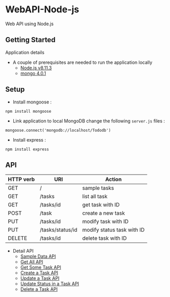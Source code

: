 # WebAPI-Node-js
Web API using Node.js

## Getting Started
Application details
* A couple of prerequisites are needed to run the application locally
  * [Node.js v8.11.3](https://nodejs.org/en/)
  * [mongo 4.0.1](https://docs.mongodb.org/manual/installation/)

## Setup

* Install mongoose :

```
npm install mongoose
```
  * Link application to local MongoDB
  change the following ```server.js``` files :
  ```
  mongoose.connect('mongodb://localhost/Tododb')
  ```

* Install express :

```
npm install express
```


## API
HTTP verb | URI | Action
------------- | ------------- |-------------
GET | / | sample tasks
GET | /tasks | list all task
GET | /tasks/id | get task with ID
POST | /task | create a new task
PUT | /tasks/id | modify task with ID
PUT | /tasks/status/id | modify status task with ID
DELETE | /tasks/id | delete task with ID

* Detail API
  * [Sample Data API](https://github.com/chmizz/WebAPI-Node-js/tree/Dev/API%20Detail)
  * [Get All API](https://github.com/chmizz/WebAPI-Node-js/tree/Dev/API%20Detail)
  * [Get Some Task API](https://github.com/chmizz/WebAPI-Node-js/tree/Dev/API%20Detail)
  * [Create a Task API](https://github.com/chmizz/WebAPI-Node-js/tree/Dev/API%20Detail)
  * [Update a Task API](https://github.com/chmizz/WebAPI-Node-js/tree/Dev/API%20Detail)
  * [Update Status in a Task API](https://github.com/chmizz/WebAPI-Node-js/tree/Dev/API%20Detail)
  * [Delete a Task API](https://github.com/chmizz/WebAPI-Node-js/tree/Dev/API%20Detail)
